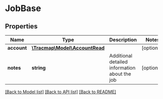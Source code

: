 # JobBase

## Properties
Name | Type | Description | Notes
------------ | ------------- | ------------- | -------------
**account** | [**\Tracmap\Model\AccountRead**](AccountRead.md) |  | [optional] 
**notes** | **string** | Additional detailed information about the job | [optional] 

[[Back to Model list]](../README.md#documentation-for-models) [[Back to API list]](../README.md#documentation-for-api-endpoints) [[Back to README]](../README.md)



